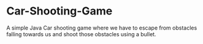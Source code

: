 # Car-Shooting-Game
A simple Java Car shooting game where we have to escape from obstacles falling towards us and shoot those obstacles using a bullet.  

